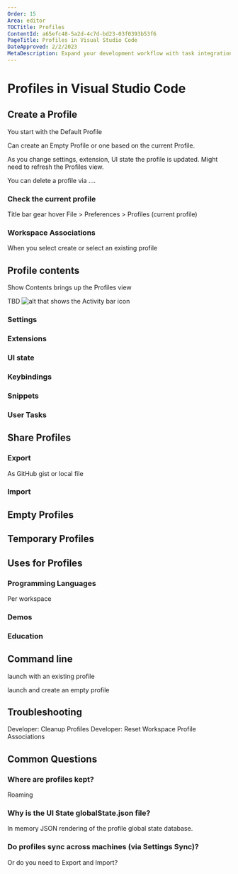 ```yaml
---
Order: 15
Area: editor
TOCTitle: Profiles
ContentId: a65efc48-5a2d-4c7d-bd23-03f0393b53f6
PageTitle: Profiles in Visual Studio Code
DateApproved: 2/2/2023
MetaDescription: Expand your development workflow with task integration in Visual Studio Code.
---
```

# Profiles in Visual Studio Code

## Create a Profile

You start with the Default Profile

Can create an Empty Profile or one based on the current Profile.

As you change settings, extension, UI state the profile is updated. Might need to refresh the Profiles view.

You can delete a profile via ....

### Check the current profile

Title bar
gear hover
File > Preferences > Profiles (current profile)

### Workspace Associations

When you select create or select an existing profile

## Profile contents

Show Contents brings up the Profiles view

TBD ![alt](https://) that shows the Activity bar icon

### Settings

### Extensions

### UI state

### Keybindings

### Snippets

### User Tasks

## Share Profiles

### Export

As GitHub gist or local file

### Import

## Empty Profiles

## Temporary Profiles

## Uses for Profiles

### Programming Languages

Per workspace

### Demos

### Education

## Command line

launch with an existing profile

launch and create an empty profile

## Troubleshooting

Developer: Cleanup Profiles
Developer: Reset Workspace Profile Associations

## Common Questions

### Where are profiles kept?

Roaming

### Why is the UI State globalState.json file?

In memory JSON rendering of the profile global state database.

### Do profiles sync across machines (via Settings Sync)?

Or do you need to Export and Import?
